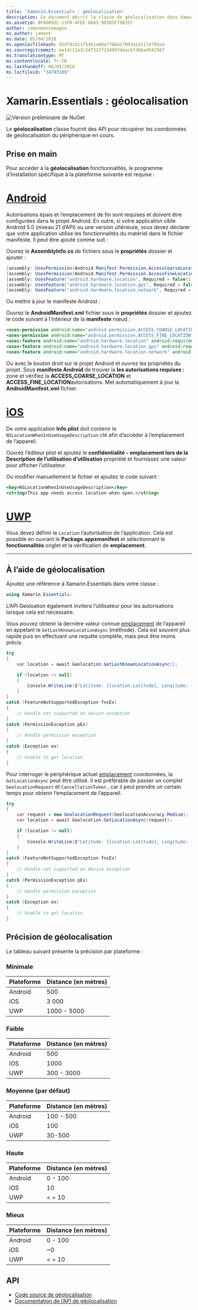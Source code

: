 ```yaml
---
title: 'Xamarin.Essentials : géolocalisation'
description: Ce document décrit la classe de géolocalisation dans Xamarin.Essentials, qui fournit des API pour récupérer les coordonnées de géolocalisation du périphérique en cours.
ms.assetid: 8F66092C-13F0-4FEE-8AA5-901D5F79B357
author: jamesmontemagno
ms.author: jamont
ms.date: 05/04/2018
ms.openlocfilehash: d5dfdcb11754b1e08e7768a17003a14117e795ea
ms.sourcegitcommit: ea1dc12a3c2d7322f234997daacbfdb6ad542507
ms.translationtype: MT
ms.contentlocale: fr-FR
ms.lasthandoff: 06/05/2018
ms.locfileid: "34783189"
---
```

# <a name="xamarinessentials-geolocation"></a>Xamarin.Essentials : géolocalisation

![Version préliminaire de NuGet](~/media/shared/pre-release.png)

Le **géolocalisation** classe fournit des API pour récupérer les coordonnées de géolocalisation du périphérique en cours.

## <a name="getting-started"></a>Prise en main

Pour accéder à la **géolocalisation** fonctionnalités, le programme d’installation spécifique à la plateforme suivante est requise :

# <a name="androidtabandroid"></a>[Android](#tab/android)

Autorisations épais et l’emplacement de fin sont requises et doivent être configurées dans le projet Android. En outre, si votre application cible Android 5.0 (niveau 21 d’API) ou une version ultérieure, vous devez déclarer que votre application utilise les fonctionnalités du matériel dans le fichier manifeste. Il peut être ajouté comme suit :

Ouvrez le **AssemblyInfo.cs** de fichiers sous le **propriétés** dossier et ajouter :

```csharp
[assembly: UsesPermission(Android.Manifest.Permission.AccessCoarseLocation)]
[assembly: UsesPermission(Android.Manifest.Permission.AccessFineLocation)]
[assembly: UsesFeature("android.hardware.location", Required = false)]
[assembly: UsesFeature("android.hardware.location.gps", Required = false)]
[assembly: UsesFeature("android.hardware.location.network", Required = false)]
```

Ou mettre à jour le manifeste Android :

Ouvrez le **AndroidManifest.xml** fichier sous le **propriétés** dossier et ajoutez le code suivant à l’intérieur de la **manifeste** nœud :

```xml
<uses-permission android:name="android.permission.ACCESS_COARSE_LOCATION" />
<uses-permission android:name="android.permission.ACCESS_FINE_LOCATION" />
<uses-feature android:name="android.hardware.location" android:required="false" />
<uses-feature android:name="android.hardware.location.gps" android:required="false" />
<uses-feature android:name="android.hardware.location.network" android:required="false" />
```

Ou avec le bouton droit sur le projet Android et ouvrez les propriétés du projet. Sous **manifeste Android** de trouver la **les autorisations requises :** zone et vérifiez la **ACCESS_COARSE_LOCATION** et **ACCESS_FINE_LOCATION**autorisations. Met automatiquement à jour la **AndroidManifest.xml** fichier.

# <a name="iostabios"></a>[iOS](#tab/ios)

De votre application **Info.plist** doit contenir le `NSLocationWhenInUseUsageDescription` clé afin d’accéder à l’emplacement de l’appareil.

Ouvrez l’éditeur plist et ajoutez le **confidentialité - emplacement lors de la Description de l’utilisation d’utilisation** propriété et fournissez une valeur pour afficher l’utilisateur.

Ou modifier manuellement le fichier et ajoutez le code suivant :

```xml
<key>NSLocationWhenInUseUsageDescription</key>
<string>This app needs access location when open.</string>
```

# <a name="uwptabuwp"></a>[UWP](#tab/uwp)

Vous devez définir le `Location` l’autorisation de l’application. Cela est possible en ouvrant le **Package.appxmanifest** et sélectionnant le **fonctionnalités** onglet et la vérification de **emplacement**.

-----

## <a name="using-geolocation"></a>À l’aide de géolocalisation

Ajoutez une référence à Xamarin.Essentials dans votre classe :

```csharp
using Xamarin.Essentials;
```

L’API Geoloation également invitera l’utilisateur pour les autorisations lorsque cela est nécessaire.

Vous pouvez obtenir la dernière valeur connue [emplacement](xref:Xamarin.Essentials.Location) de l’appareil en appelant le `GetLastKnownLocationAsync` (méthode). Cela est souvent plus rapide puis en effectuant une requête complète, mais peut être moins précis.

```csharp
try
{
    var location = await Geolocation.GetLastKnownLocationAsync();

    if (location != null)
    {
        Console.WriteLine($"Latitude: {location.Latitude}, Longitude: {location.Longitude}");
    }
}
catch (FeatureNotSupportedException fnsEx)
{
    // Handle not supported on device exception
}
catch (PermissionException pEx)
{
    // Handle permission exception
}
catch (Exception ex)
{
    // Unable to get location
}
```

Pour interroger le périphérique actuel [emplacement](xref:Xamarin.Essentials.Location) coordonnées, la `GetLocationAsync` peut être utilisé. Il est préférable de passer un complet `GeolocationRequest` et `CancellationToken` , car il peut prendre un certain temps pour obtenir l’emplacement de l’appareil.

```csharp
try
{
    var request = new GeolocationRequest(GeolocationAccuracy.Medium);
    var location = await Geolocation.GetLocationAsync(request);

    if (location != null)
    {
        Console.WriteLine($"Latitude: {location.Latitude}, Longitude: {location.Longitude}");
    }
}
catch (FeatureNotSupportedException fnsEx)
{
    // Handle not supported on device exception
}
catch (PermissionException pEx)
{
    // Handle permission exception
}
catch (Exception ex)
{
    // Unable to get location
}
```

## <a name="geolocation-accuracy"></a>Précision de géolocalisation

Le tableau suivant présente la précision par plateforme :

### <a name="lowest"></a>Minimale

| Plateforme | Distance (en mètres) |
| --- | --- |
| Android | 500 |
| iOS | 3 000 |
| UWP | 1000 - 5000 |

### <a name="low"></a>Faible

| Plateforme | Distance (en mètres) |
| --- | --- |
| Android | 500 |
| iOS | 1000 |
| UWP | 300 - 3000 |

### <a name="medium-default"></a>Moyenne (par défaut)

| Plateforme | Distance (en mètres) |
| --- | --- |
| Android | 100 - 500 |
| iOS | 100 |
| UWP | 30-500 |

### <a name="high"></a>Haute

| Plateforme | Distance (en mètres) |
| --- | --- |
| Android | 0 - 100 |
| iOS | 10 |
| UWP | < = 10 |

### <a name="best"></a>Mieux

| Plateforme | Distance (en mètres) |
| --- | --- |
| Android | 0 - 100 |
| iOS | ~0 |
| UWP | < = 10 |

## <a name="api"></a>API

- [Code source de géolocalisation](https://github.com/xamarin/Essentials/tree/master/Xamarin.Essentials/Geolocation)
- [Documentation de l’API de géolocalisation](xref:Xamarin.Essentials.Geolocation)
